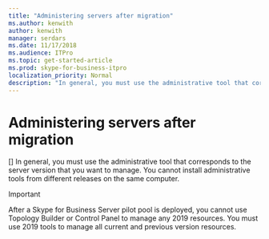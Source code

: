 ```yaml
---
title: "Administering servers after migration"
ms.author: kenwith
author: kenwith
manager: serdars
ms.date: 11/17/2018
ms.audience: ITPro
ms.topic: get-started-article
ms.prod: skype-for-business-itpro
localization_priority: Normal
description: "In general, you must use the administrative tool that corresponds to the server version that you want to manage."
---
```


# Administering servers after migration
[]
In general, you must use the administrative tool that corresponds to the server version that you want to manage. You cannot install administrative tools from different releases on the same computer.
  
> [!IMPORTANT]
> After a Skype for Business Server pilot pool is deployed, you cannot use Topology Builder or Control Panel to manage any 2019 resources. You must use 2019 tools to manage all current and previous version resources. 
  